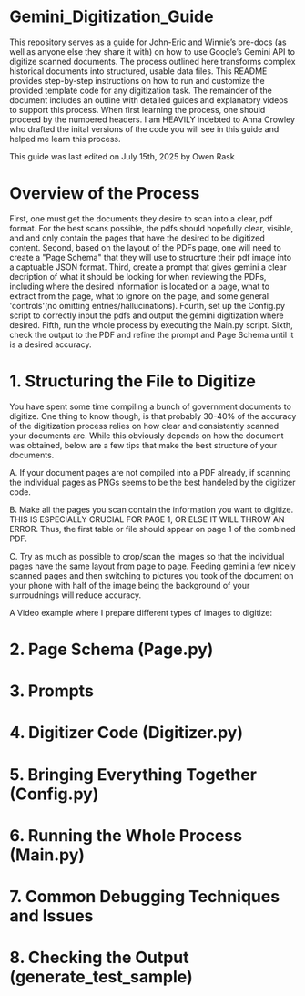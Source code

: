 # Gemini_Digitization_Guide
This repository serves as a guide for John-Eric and Winnie’s pre-docs (as well as anyone else they share it with) on how to use Google’s Gemini API to digitize scanned documents. The process outlined here transforms complex historical documents into structured, usable data files. This README provides step-by-step instructions on how to run and customize the provided template code for any digitization task. The remainder of the document includes an outline with detailed guides and explanatory videos to support this process. When first learning the process, one should proceed by the numbered headers. I am HEAVILY indebted to Anna Crowley who drafted the inital versions of the code you will see in this guide and helped me learn this process. 

This guide was last edited on July 15th, 2025 by Owen Rask

# Overview of the Process

First, one must get the documents they desire to scan into a clear, pdf format. For the best scans possible, the pdfs should hopefully clear, visible, and and only contain the pages that have the desired to be digitized content. Second, based on the layout of the PDFs page, one will need to create a "Page Schema" that they will use to strucrture their pdf image into a captuable JSON format. Third, create a prompt that gives gemini a clear decription of what it should be looking for when reviewing the PDFs, including where the desired information is located on a page, what to extract from the page, what to ignore on the page, and some general 'controls'(no omitting entries/hallucinations). Fourth, set up the Config.py script to correctly input the pdfs and output the gemini digitization where desired. Fifth, run the whole process by executing the Main.py script. Sixth, check the output to the PDF and refine the prompt and Page Schema until it is a desired accuracy. 

# 1. Structuring the File to Digitize

You have spent some time compiling a bunch of government documents to digitize. One thing to know though, is that probably 30-40% of the accuracy of the digitization process relies on how clear and consistently scanned your documents are. While this obviously depends on how the document was obtained, below are a few tips that make the best structure of your documents.
  
  A. If your document pages are not compiled into a PDF already, if scanning the individual pages as PNGs seems to be the best handeled by the digitizer code. 
  
  B. Make all the pages you scan contain the information you want to digitize. THIS IS ESPECIALLY CRUCIAL FOR PAGE 1, OR ELSE IT WILL THROW AN ERROR. Thus, the first table or file should appear on page 1 of the combined PDF. 
  
  C. Try as much as possible to crop/scan the images so that the individual pages have the same layout from page to page. Feeding gemini a few nicely scanned pages and then switching to pictures you took of the document on your phone with half of the image being the background of your surroudnings will reduce accuracy. 

A Video example where I prepare different types of images to digitize:  

# 2. Page Schema (Page.py)

# 3. Prompts 

# 4. Digitizer Code (Digitizer.py)

# 5. Bringing Everything Together (Config.py)

# 6. Running the Whole Process (Main.py)

# 7. Common Debugging Techniques and Issues

# 8. Checking the Output (generate_test_sample)

